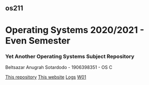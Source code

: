 ## os211
# Operating Systems 2020/2021 - Even Semester
### Yet Another Operating Systems Subject Repository

Beltsazar Anugrah Sotardodo - 1906398351 - OS C

[This repository](https://github.com/bltszr/os211)
[This website](https://bltszr.github.io/os211)
[Logs](https://bltszr.github.io/os211/TXT/mylog.txt)
[W01](https://bltszr.github.io/os211/W01)
